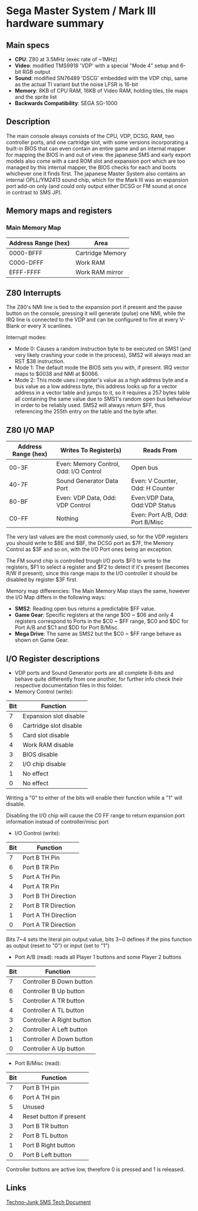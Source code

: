 # Sega Master System / Mark III hardware summary
## Main specs
- **CPU**: Z80 at 3.5MHz (exec rate of ~1MHz)
- **Video**: modified TMS9918 'VDP' with a special "Mode 4" setup and 6-bit RGB output
- **Sound**: modified SN76489 'DSCG' embedded with the VDP chip, same as the actual TI variant but the noise LFSR is 16-bit
- **Memory**: 8KB of CPU RAM, 16KB of Video RAM, holding tiles, tile maps and the sprite list
- **Backwards Compatibility**: SEGA SG-1000

## Description
The main console always consists of the CPU, VDP, DCSG, RAM, two controller ports, and one cartridge slot, with some versions incorporating a built-in BIOS that can even contain an entire game and an internal mapper for mapping the BIOS in and out of view. the japanese SMS and early export models also come with a card ROM slot and expansion port which are too managed by this internal mapper, the BIOS checks for each and boots whichever one it finds first. The japanese Master System also contains an internal OPLL/YM2413 sound chip, which for the Mark III was an expansion port add-on only (and could only output either DCSG or FM sound at once in contrast to SMS JP).

## Memory maps and registers
### Main Memory Map
|Address Range (hex)|Area|
|-|-|
|0000-BFFF|Cartridge Memory|
|C000-DFFF|Work RAM|
|EFFF-FFFF|Work RAM mirror|

## Z80 Interrupts
The Z80's NMI line is tied to the expansion port if present and the pause button on the console, pressing it will generate (pulse) one NMI, while the IRQ line is connected to the VDP and can be configured to fire at every V-Blank or every X scanlines.

Interrupt modes:
- Mode 0: Causes a random instruction byte to be executed on SMS1 (and very likely crashing your code in the process), SMS2 will always read an RST $38 instruction.
- Mode 1: The default mode the BIOS sets you with, if present. IRQ vector maps to $0038 and NMI at $0066.
- Mode 2: This mode uses I register's value as a high address byte and a bus value as a low address byte, this address looks up for a vector address in a vector table and jumps to it, so it requires a 257 bytes table all containing the same value due to SMS1's random open bus behaviour in order to be reliably used. SMS2 will always return $FF, thus referencing the 255th entry on the table and the byte after.


## Z80 I/O MAP
|Address Range (hex)|Writes To Register(s)|Reads From|
|-|-|-|
|00-3F|Even: Memory Control, Odd: I/O Control|Open bus|
|40-7F|Sound Generator Data Port|Even: V Counter, Odd: H Counter|
|80-BF|Even: VDP Data, Odd: VDP Control|Even:VDP Data, Odd:VDP Status|
|C0-FF|Nothing|Even: Port A/B, Odd: Port B/Misc|

The very last values are the most commonly used, so for the VDP registers you should write to $BE and $BF, the DCSG port as $7F, the Memory Control as $3F and so on, with the I/O Port ones being an exception.

The FM sound chip is controlled trough I/O ports $F0 to write to the registers, $F1 to select a register and $F2 to detect if it's present (becomes R/W if present), since this range maps to the I/O controller it should be disabled by register $3F first.


Memory map differencies:
The Main Memory Map stays the same, however the I/O Map differs in the following ways:
- **SMS2**: Reading open bus returns a predictable $FF value.
- **Game Gear**: Specific registers at the range $00 ~ $06 and only 4 registers correspond to Ports in the $C0 ~ $FF range, $C0 and $DC for Port A/B and $C1 and $DD for Port B/Misc.
- **Mega Drive**: The same as SMS2 but the $C0 ~ $FF range behave as shown on Game Gear.

## I/O Register descriptions
- VDP ports and Sound Generator ports are all complete 8-bits and behave quite differently from one another, for further info check their respective documentation files in this folder.
- Memory Control (write): 

|Bit|Function|
|-|-|
|7|Expansion slot disable|
|6|Cartridge slot disable|
|5|Card slot disable|
|4|Work RAM disable|
|3|BIOS disable|
|2|I/O chip disable|
|1|No effect|
|0|No effect|

Writing a "0" to either of the bits will enable their function while a "1" will disable.

Disabling the I/O chip will cause the $C0~$FF range to return expansion port information instead of controller/misc port

- I/O Control (write):

|Bit|Function|
|-|-|
|7|Port B TH Pin|
|6|Port B TR Pin|
|5|Port A TH Pin|
|4|Port A TR Pin|
|3|Port B TH Direction|
|2|Port B TR Direction|
|1|Port A TH Direction|
|0|Port A TR Direction|

Bits 7~4 sets the literal pin output value, bits 3~0 defines if the pins function as output (reset to "0") or input (set to "1")

- Port A/B (read): reads all Player 1 buttons and some Player 2 buttons

|Bit|Function|
|-|-|
|7|Controller B Down button|
|6|Controller B Up button|
|5|Controller A TR button|
|4|Controller A TL button|
|3|Controller A Right button|
|2|Controller A Left button|
|1|Controller A Down button|
|0|Controller A Up button|

- Port B/Misc (read):

|Bit|Function|
|-|-|
|7|Port B TH pin|
|6|Port A TH pin|
|5|Unused|
|4|Reset button if present|
|3|Port B TR button|
|2|Port B TL button|
|1|Port B Right button|
|0|Port B Left button|

Controller buttons are active low, therefore 0 is pressed and 1 is released.

## Links
[Techno-Junk SMS Tech Document](http://www.techno-junk.org/txt/smstech.txt)
